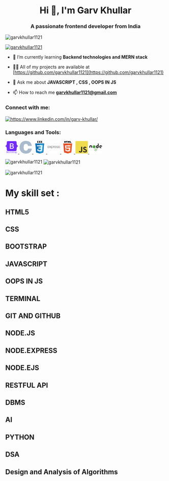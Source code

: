 <h1 align="center">Hi 👋, I'm Garv Khullar</h1>
<h3 align="center">A passionate frontend developer from India</h3>

<p align="left"> <img src="https://komarev.com/ghpvc/?username=garvkhullar1121&label=Profile%20views&color=0e75b6&style=flat" alt="garvkhullar1121" /> </p>

<p align="left"> <a href="https://github.com/ryo-ma/github-profile-trophy"><img src="https://github-profile-trophy.vercel.app/?username=garvkhullar1121" alt="garvkhullar1121" /></a> </p>

- 🌱 I’m currently learning **Backend technologies and MERN stack**

- 👨‍💻 All of my projects are available at [https://github.com/garvkhullar1121](https://github.com/garvkhullar1121)

- 💬 Ask me about **JAVASCRIPT , CSS , OOPS IN JS**

- 📫 How to reach me **garvkhullar1121@gmail.com**

<h3 align="left">Connect with me:</h3>
<p align="left">
<a href="https://linkedin.com/in/https://www.linkedin.com/in/garv-khullar/" target="blank"><img align="center" src="https://raw.githubusercontent.com/rahuldkjain/github-profile-readme-generator/master/src/images/icons/Social/linked-in-alt.svg" alt="https://www.linkedin.com/in/garv-khullar/" height="30" width="40" /></a>
</p>

<h3 align="left">Languages and Tools:</h3>
<p align="left"> <a href="https://getbootstrap.com" target="_blank" rel="noreferrer"> <img src="https://raw.githubusercontent.com/devicons/devicon/master/icons/bootstrap/bootstrap-plain-wordmark.svg" alt="bootstrap" width="40" height="40"/> </a> <a href="https://www.cprogramming.com/" target="_blank" rel="noreferrer"> <img src="https://raw.githubusercontent.com/devicons/devicon/master/icons/c/c-original.svg" alt="c" width="40" height="40"/> </a> <a href="https://www.w3schools.com/css/" target="_blank" rel="noreferrer"> <img src="https://raw.githubusercontent.com/devicons/devicon/master/icons/css3/css3-original-wordmark.svg" alt="css3" width="40" height="40"/> </a> <a href="https://expressjs.com" target="_blank" rel="noreferrer"> <img src="https://raw.githubusercontent.com/devicons/devicon/master/icons/express/express-original-wordmark.svg" alt="express" width="40" height="40"/> </a> <a href="https://www.w3.org/html/" target="_blank" rel="noreferrer"> <img src="https://raw.githubusercontent.com/devicons/devicon/master/icons/html5/html5-original-wordmark.svg" alt="html5" width="40" height="40"/> </a> <a href="https://developer.mozilla.org/en-US/docs/Web/JavaScript" target="_blank" rel="noreferrer"> <img src="https://raw.githubusercontent.com/devicons/devicon/master/icons/javascript/javascript-original.svg" alt="javascript" width="40" height="40"/> </a> <a href="https://nodejs.org" target="_blank" rel="noreferrer"> <img src="https://raw.githubusercontent.com/devicons/devicon/master/icons/nodejs/nodejs-original-wordmark.svg" alt="nodejs" width="40" height="40"/> </a> </p>

<p><img align="left" src="https://github-readme-stats.vercel.app/api/top-langs?username=garvkhullar1121&show_icons=true&locale=en&layout=compact" alt="garvkhullar1121" /></p>

<p>&nbsp;<img align="center" src="https://github-readme-stats.vercel.app/api?username=garvkhullar1121&show_icons=true&locale=en" alt="garvkhullar1121" /></p>

<p><img align="center" src="https://github-readme-streak-stats.herokuapp.com/?user=garvkhullar1121&" alt="garvkhullar1121" /></p>


# My skill set : 

## HTML5
## CSS
## BOOTSTRAP 
## JAVASCRIPT
## OOPS IN JS
## TERMINAL
## GIT AND GITHUB 
## NODE.JS
## NODE.EXPRESS
## NODE.EJS
## RESTFUL API
## DBMS
## AI 
## PYTHON 
## DSA 
## Design and Analysis of Algorithms



